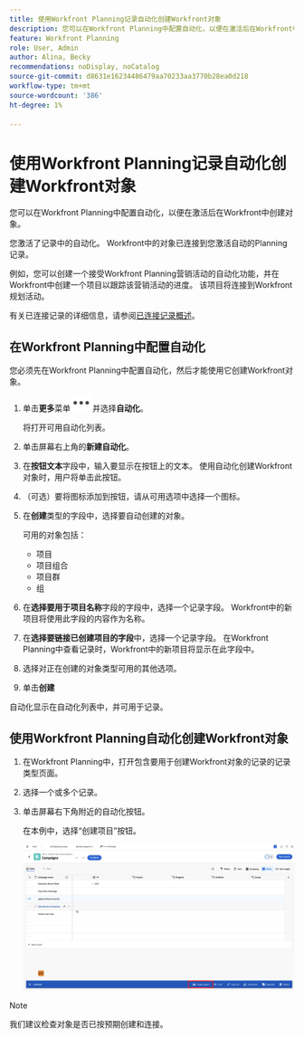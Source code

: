 ```yaml
---
title: 使用Workfront Planning记录自动化创建Workfront对象
description: 您可以在Workfront Planning中配置自动化，以便在激活后在Workfront中创建对象。
feature: Workfront Planning
role: User, Admin
author: Alina, Becky
recommendations: noDisplay, noCatalog
source-git-commit: d8631e16234486479aa70233aa3770b28ea0d218
workflow-type: tm+mt
source-wordcount: '386'
ht-degree: 1%

---
```



# 使用Workfront Planning记录自动化创建Workfront对象

您可以在Workfront Planning中配置自动化，以便在激活后在Workfront中创建对象。

您激活了记录中的自动化。 Workfront中的对象已连接到您激活自动的Planning记录。

例如，您可以创建一个接受Workfront Planning营销活动的自动化功能，并在Workfront中创建一个项目以跟踪该营销活动的进度。 该项目将连接到Workfront规划活动。

有关已连接记录的详细信息，请参阅[已连接记录概述](/help/quicksilver/planning/records/connected-records-overview.md)。


## 在Workfront Planning中配置自动化

您必须先在Workfront Planning中配置自动化，然后才能使用它创建Workfront对象。

1. 单击&#x200B;**更多**&#x200B;菜单![](assets/more-menu.png)并选择&#x200B;**自动化**。

   将打开可用自动化列表。

1. 单击屏幕右上角的&#x200B;**新建自动化**。
1. 在&#x200B;**按钮文本**&#x200B;字段中，输入要显示在按钮上的文本。 使用自动化创建Workfront对象时，用户将单击此按钮。
1. （可选）要将图标添加到按钮，请从可用选项中选择一个图标。
1. 在&#x200B;**创建**&#x200B;类型的字段中，选择要自动创建的对象。

   可用的对象包括：

   * 项目
   * 项目组合
   * 项目群
   * 组

1. 在&#x200B;**选择要用于项目名称**&#x200B;字段的字段中，选择一个记录字段。 Workfront中的新项目将使用此字段的内容作为名称。
1. 在&#x200B;**选择要链接已创建项目的字段**&#x200B;中，选择一个记录字段。 在Workfront Planning中查看记录时，Workfront中的新项目将显示在此字段中。
1. 选择对正在创建的对象类型可用的其他选项。
1. 单击&#x200B;**创建**

自动化显示在自动化列表中，并可用于记录。

## 使用Workfront Planning自动化创建Workfront对象

1. 在Workfront Planning中，打开包含要用于创建Workfront对象的记录的记录类型页面。
1. 选择一个或多个记录。
1. 单击屏幕右下角附近的自动化按钮。

   在本例中，选择“创建项目”按钮。

   ![自动化按钮](assets/automation-custom-button.png)

>[!NOTE]
>
>我们建议检查对象是否已按预期创建和连接。

